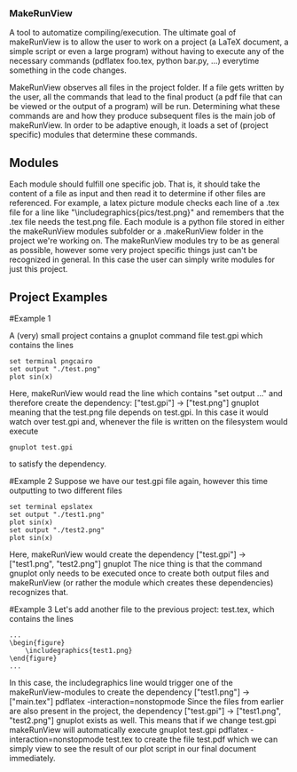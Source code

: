 ### MakeRunView

A tool to automatize compiling/execution. The ultimate goal of makeRunView is to allow the user to work on a project (a LaTeX document, a simple script or even a large program) without having to execute any of the necessary commands (pdflatex foo.tex, python bar.py, ...) everytime something in the code changes.

MakeRunView observes all files in the project folder. If a file gets written by the user, all the commands that lead to the final product (a pdf file that can be viewed or the output of a program) will be run. 
Determining what these commands are and how they produce subsequent files is the main job of makeRunView. In order to be adaptive enough, it loads a set of (project specific) modules that determine these commands.

## Modules

Each module should fulfill one specific job. That is, it should take the content of a file as input and then read it to determine if other files are referenced. For example, a latex picture module checks each line of a .tex file for a line like "\includegraphics{pics/test.png}" and remembers that the .tex file needs the test.png file.
Each module is a python file stored in either the makeRunView modules subfolder or a .makeRunView folder in the project we're working on. The makeRunView modules try to be as general as possible, however some very project specific things just can't be recognized in general. In this case the user can simply write modules for just this project.

## Project Examples
#Example 1

A (very) small project contains a gnuplot command file test.gpi which contains the lines

```
set terminal pngcairo
set output "./test.png"
plot sin(x)
```

Here, makeRunView would read the line which contains "set output ..." and therefore create the dependency:
["test.gpi"] -> ["test.png"] gnuplot
meaning that the test.png file depends on test.gpi. In this case it would watch over test.gpi and, whenever the file is written on the filesystem would execute 
```
gnuplot test.gpi
```
to satisfy the dependency.

#Example 2
Suppose we have our test.gpi file again, however this time outputting to two different files
```
set terminal epslatex
set output "./test1.png"
plot sin(x)
set output "./test2.png"
plot sin(x)
```
Here, makeRunView would create the dependency 
["test.gpi"] -> ["test1.png", "test2.png"] gnuplot
The nice thing is that the command gnuplot only needs to be executed once to create both output files and makeRunView (or rather the module which creates these dependencies) recognizes that.

#Example 3
Let's add another file to the previous project: test.tex, which contains the lines
```
...
\begin{figure}
    \includegraphics{test1.png}
\end{figure}
...
```
In this case, the includegraphics line would trigger one of the makeRunView-modules to create the dependency
["test1.png"] -> ["main.tex"] pdflatex -interaction=nonstopmode
Since the files from earlier are also present in the project, the dependency
["test.gpi"] -> ["test1.png", "test2.png"] gnuplot
exists as well. This means that if we change test.gpi makeRunView will automatically execute
gnuplot test.gpi
pdflatex -interaction=nonstopmode test.tex
to create the file test.pdf which we can simply view to see the result of our plot script in our final document immediately.
